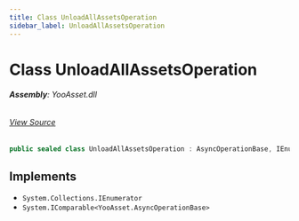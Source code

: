 ```yaml
---
title: Class UnloadAllAssetsOperation
sidebar_label: UnloadAllAssetsOperation
---
```

# Class UnloadAllAssetsOperation


###### **Assembly**: YooAsset.dll
###### [View Source](https://github.com/tuyoogame/YooAsset-Samples.git/blob/main/Assets/YooAsset/Runtime/ResourceManager/Operation/UnloadAllAssetsOperation.cs#L19)
```csharp title="Declaration"
public sealed class UnloadAllAssetsOperation : AsyncOperationBase, IEnumerator, IComparable<AsyncOperationBase>
```

## Implements

* `System.Collections.IEnumerator`
* `System.IComparable<YooAsset.AsyncOperationBase>`
